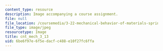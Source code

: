 ```yaml
---
content_type: resource
description: Image accompanying a course assignment.
file: null
file_location: /coursemedia/3-22-mechanical-behavior-of-materials-spring-2008/6be6f97e6f5edacfc488e10f27fc6ffa_cnt_mech_3_13.jpg
file_type: image/jpeg
resourcetype: Image
title: cnt_mech_3_13
uid: 6be6f97e-6f5e-dacf-c488-e10f27fc6ffa
---
```


